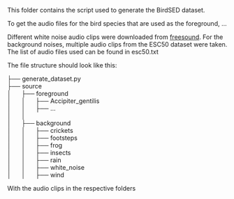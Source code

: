 This folder contains the script used to generate the BirdSED dataset.

To get the audio files for the bird species that are used as the foreground, ...

Different white noise audio clips were downloaded from [freesound](freesound.org). For the background noises, multiple 
audio clips from the ESC50 dataset were taken. The list of audio files used can be found in esc50.txt

The file structure should look like this:

├── generate_dataset.py\
├── source\
│   &nbsp;&nbsp;&nbsp;&nbsp;&nbsp;├── foreground\
│   &nbsp;&nbsp;&nbsp;&nbsp;&nbsp;│   &nbsp;&nbsp;&nbsp;&nbsp;&nbsp;├── Accipiter_gentilis\
│   &nbsp;&nbsp;&nbsp;&nbsp;&nbsp;│   &nbsp;&nbsp;&nbsp;&nbsp;&nbsp;├── ...\
│   &nbsp;&nbsp;&nbsp;&nbsp;&nbsp;│\
│   &nbsp;&nbsp;&nbsp;&nbsp;&nbsp;├── background\
│   &nbsp;&nbsp;&nbsp;&nbsp;&nbsp;│   &nbsp;&nbsp;&nbsp;&nbsp;&nbsp;├── crickets\
│   &nbsp;&nbsp;&nbsp;&nbsp;&nbsp;│   &nbsp;&nbsp;&nbsp;&nbsp;&nbsp;├── footsteps\
│   &nbsp;&nbsp;&nbsp;&nbsp;&nbsp;│   &nbsp;&nbsp;&nbsp;&nbsp;&nbsp;├── frog\
│   &nbsp;&nbsp;&nbsp;&nbsp;&nbsp;│   &nbsp;&nbsp;&nbsp;&nbsp;&nbsp;├── insects\
│   &nbsp;&nbsp;&nbsp;&nbsp;&nbsp;│   &nbsp;&nbsp;&nbsp;&nbsp;&nbsp;├── rain\
│   &nbsp;&nbsp;&nbsp;&nbsp;&nbsp;│   &nbsp;&nbsp;&nbsp;&nbsp;&nbsp;├── white_noise\
│   &nbsp;&nbsp;&nbsp;&nbsp;&nbsp;│   &nbsp;&nbsp;&nbsp;&nbsp;&nbsp;├── wind

With the audio clips in the respective folders

